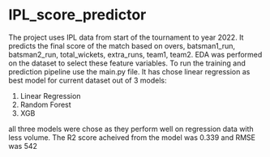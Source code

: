 # IPL_score_predictor
The project uses IPL data from start of the tournament to year 2022.
It predicts the final score of the match based on overs, batsman1_run, batsman2_run, total_wickets, extra_runs, team1, team2. EDA was performed on the dataset to select these feature variables.
To run the training and prediction pipeline use the main.py file.
It has chose linear regression as best model for current dataset out of 3 models:
1. Linear Regression
2. Random Forest
3. XGB

all three models were chose as they perform well on regression data with less volume.
The R2 score acheived from the model was 0.339 and RMSE was 542